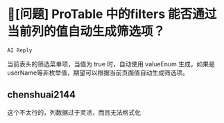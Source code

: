 # 🧐[问题] ProTable 中的filters 能否通过当前列的值自动生成筛选项？

`AI Reply`

当前表头的筛选菜单项，当值为 true 时，自动使用 valueEnum 生成，如果是userName等非枚举值，期望可以根据当前页面值自动生成筛选项。

## chenshuai2144

这个不太行的，列数据过于灵活，而且无法格式化
